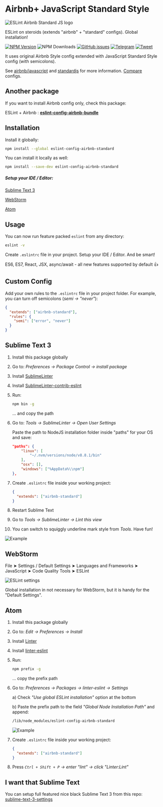 # Airbnb+ JavaScript Standard Style

![ESLint Airbnb Standard JS logo](http://i.imgur.com/A2XaNqc.png)

ESLint on steroids (extends "airbnb" + "standard" configs). Global installation!

[![NPM Version][npm-image]][npm-url] ![NPM Downloads][downloads-image] [![GitHub issues][issues-image]][issues-url] [![Telegram][telegram-image]][telegram-url] [![Tweet][twitter-image]][twitter-url]

[npm-image]: https://img.shields.io/npm/v/eslint-config-airbnb-standard.svg
[npm-url]: https://www.npmjs.com/package/eslint-config-airbnb-standard
[downloads-image]: https://img.shields.io/npm/dw/eslint-config-airbnb-standard.svg
[deps-image]: https://david-dm.org/doasync/eslint-config-airbnb-standard.svg
[issues-image]: https://img.shields.io/github/issues/doasync/eslint-config-airbnb-standard.svg
[issues-url]: https://github.com/doasync/eslint-config-airbnb-standard/issues
[license-image]: https://img.shields.io/badge/license-MIT-blue.svg
[license-url]: https://raw.githubusercontent.com/doasync/eslint-config-airbnb-standard/master/LICENSE
[twitter-image]: http://i.imgur.com/VYWV3yd.png
[twitter-url]: https://twitter.com/intent/tweet?text=ESLint%20on%20steroids%20with%20Airbnb%2B%20Standard%20JS%20styles%20(%2B%20Sublime%20Text%203%20setup):&url=https://codeburst.io/eslint-with-airbnb-standard-js-sublime-text-965a1db58793
[telegram-image]: http://i.imgur.com/WANXk3d.png
[telegram-url]: https://t.me/doasync

It uses original Airbnb Style config extended with JavaScript Standard Style config (with semicolons).

See [airbnb/javascript] and [standardjs] for more information. [Compare] configs.

[airbnb/javascript]: https://github.com/airbnb/javascript
[standardjs]: https://standardjs.com/
[Compare]: https://npmcompare.com/compare/eslint-config-airbnb,standard

## Another package


If you want to install Airbnb config only, check this package:

ESLint + Airbnb : **[eslint-config-airbnb-bundle]**

[eslint-config-airbnb-bundle]: https://www.npmjs.com/package/eslint-config-airbnb-bundle

## Installation

Install it globally:

```bash
npm install --global eslint-config-airbnb-standard
```

You can install it locally as well:

```bash
npm install --save-dev eslint-config-airbnb-standard
```

##### Setup your IDE / Editor:

[Sublime Text 3](#user-content-sublime-text-3)

[WebStorm](#user-content-webstorm)

[Atom](#user-content-atom)

## Usage

You can now run feature packed `eslint` from any directory:

```bash
eslint -v
```

Create `.eslintrc` file in your project. Setup your IDE / Editor. And be smart!

ES6, ES7, React, JSX, async/await - all new features supported by default 👍

## Custom Config

Add your own rules to the `.eslintrc` file in your project folder.
For example, you can turn off semicolons (*semi -> "never"*):
```json
{
  "extends": ["airbnb-standard"],
  "rules": {
    "semi": ["error", "never"]
  }
}
```

## Sublime Text 3

1. Install this package globally

2. Go to: *Preferences -> Package Control -> install package*

3. Install [SublimeLinter](https://packagecontrol.io/packages/SublimeLinter)

4. Install [SublimeLinter-contrib-eslint](https://packagecontrol.io/packages/SublimeLinter-contrib-eslint)

5. Run:
    ```bash
    npm bin -g
    ```
    ... and copy the path
6. Go to: *Tools -> SublimeLinter -> Open User Settings*

   Paste the path to NodeJS installation folder inside "paths" for your OS and save:
    ```json
    "paths": {
        "linux": [
            "~/.nvm/versions/node/v8.8.1/bin"
        ],
        "osx": [],
        "windows": ["%AppData%\\npm"]
    },
    ```
7. Create `.eslintrc` file inside your working project:
    ```json
    {
      "extends": ["airbnb-standard"]
    }
    ```

8. Restart Sublime Text

9. Go to *Tools -> SublimeLinter -> Lint this view*

10. You can switch to squiggly underline mark style from *Tools*. Have fun!

![Example](http://i.imgur.com/3nzwkdK.png?1)

## WebStorm

File ➤ Settings / Default Settings ➤ Languages and Frameworks ➤ JavaScript ➤ Code Quality Tools ➤ ESLint

![ESLint settings](http://i.imgur.com/ZznYeJU.png)

Global installation in not necessary for WebStorm, but it is handy for the "Default Settings".

## Atom

1. Install this package globally

2. Go to: *Edit -> Preferences -> Install*

3. Install [Linter](https://atom.io/packages/linter)

4. Install [linter-eslint](https://atom.io/packages/linter-eslint)

5. Run:
    ```bash
    npm prefix -g
    ```
    ... copy the prefix path
6. Go to: *Preferences -> Packages -> linter-eslint -> Settings*

   a) Check *"Use global ESLint installation"* option at the bottom
   
   b) Paste the prefix path to the field *"Global Node Installation Path"* and append:
   ```bash
   /lib/node_modules/eslint-config-airbnb-standard
   ```
   
    ![Example](https://i.imgur.com/9pj68pp.png?1)

7. Create `.eslintrc` file inside your working project:
    ```json
    {
      "extends": ["airbnb-standard"]
    }
    ```
    
8. Press *`Ctrl + Shift + P` -> enter "lint" -> click "Linter:Lint"*

## I want that Sublime Text

You can setup full featured nice black Sublime Text 3 from this repo: [sublime-text-3-settings](https://github.com/doasync/sublime-text-3-settings)
